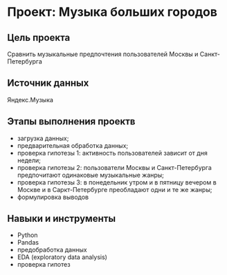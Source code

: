 # Проект: Музыка больших городов 

## Цель проекта
Сравнить музыкальные предпочтения пользователей Москвы и Санкт-Петербурга 

## Источник данных
Яндекс.Музыка

## Этапы выполнения проектв
- загрузка данных;
- предварительная обработка данных;
- проверка гипотезы 1: активность пользователей зависит от дня недели;
- проверка гипотезы 2: пользователи Москвы и Санкт-Петербурга предпочитают одинаковые музыкальные жанры;
- проверка гипотезы 3: в понедельник утром и в пятницу вечером в Москве и в Саркт-Петербурге преобладают одни и те же жанры;
- формулировка выводов

## Навыки и инструменты
* Python
* Pandas
* предобработка данных
* EDA (exploratory data analysis)
* проверка гипотез
